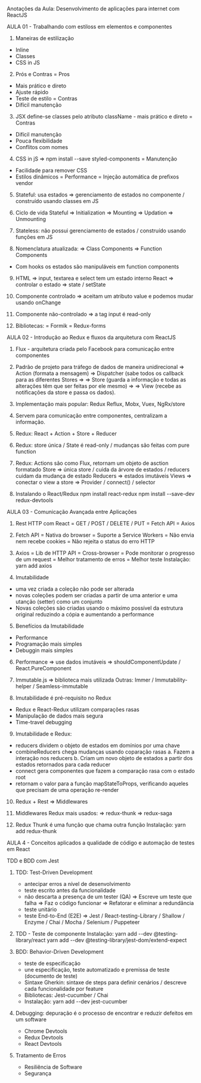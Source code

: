 Anotações da Aula:
Desenvolvimento de aplicações para internet com ReactJS

AULA 01 - Trabalhando com estiloss em elementos e componentes

1. Maneiras de estilização
- Inline
- Classes
- CSS in JS

2. Prós e Contras
= Pros
- Mais prático e direto
- Ajuste rápido
- Teste de estilo
= Contras
- Difícil manutenção

3. JSX define-se classes pelo atributo className - mais prático e direto
= Contras
- Difícil manutenção
- Pouca flexibilidade
- Conflitos com nomes

4. CSS in jS => npm install --save styled-components
= Manutenção
- Facilidade para remover CSS
- Estilos dinâmicos
= Performance
= Injeção automática de prefixos vendor

5. Stateful: usa estados => gerenciamento de estados no componente / construído usando classes em JS

6. Ciclo de vida Stateful
=> Initialization => Mounting => Updation => Unmounting

7. Stateless: não possui gerenciamento de estados / construído usando funções em JS

8. Nomenclatura atualizada:
=> Class Components
=> Function Components
- Com hooks os estados são manipuláveis em function components

9. HTML => input, textarea e select tem um estado interno
React => controlar o estado => state / setState

10. Componente controlado => aceitam um atributo value e podemos mudar usando onChange

11. Componente não-controlado => a tag input é read-only

12. Bibliotecas:
= Formik
= Redux-forms


AULA 02 - Introdução ao Redux e fluxos da arquitetura com ReactJS


1. Flux - arquitetura criada pelo Facebook para comunicação entre componentes

2. Padrão de projeto para tráfego de dados de maneira unidirecional
=> Action (formata a mensagem) =>  Dispatcher (sabe todos os callback para as diferentes Stores =>
=> Store (guarda a informação e todas as alterações têm que ser feitas por ele mesmo) =>
=> View (recebe as notificações da store e passa os dados).

3. Implementação mais popular: Redux
Reflux, Mobx, Vuex, NgRx/store

4. Servem para comunicação entre componentes, centralizam a informação.

5. Redux: React + Action + Store + Reducer

6. Redux: store única / State é read-only / mudanças são feitas com pure function

7. Redux: Actions são como Flux, retornam um objeto de asction formatado
Store => única store / cuida da árvore de estados / reducers cuidam da mudança de estado
Reducers => estados imutáveis
Views => conectar o view a store => Provider / connect() / selector

8. Instalando o React/Redux
npm install react-redux
npm install --save-dev redux-devtools


AULA 03 - Comunicação Avançada entre Aplicações


1. Rest HTTP com React
= GET / POST / DELETE / PUT
= Fetch API
= Axios

2. Fetch API
= Nativa do browser
= Suporte a Service Workers
= Não envia nem recebe cookies
= Não rejeita o status do erro HTTP

3. Axios
= Lib de HTTP API
= Cross-browser
= Pode monitorar o progresso de um request
= Melhor tratamento de erros
= Melhor teste
Instalação: yarn add axios

4. Imutabilidade
- uma vez criada a coleção não pode ser alterada
- novas coleções podem ser criadas a partir de uma anterior e uma utanção (setter) como um conjunto
- Novas coleções são criadas usando o máximo possível da estrutura original reduzindo a cópia e aumentando a performance

5. Benefícios da Imutabilidade
- Performance
- Programação mais simples
- Debuggin mais simples

6. Performance => use dados imutáveis => shouldComponentUpdate / React.PureComponent

7. Immutable.js => biblioteca mais utilizada
Outras: Immer / Immutability-helper / Seamless-immutable

8. Imutabilidade é pré-requisito no Redux
- Redux e React-Redux utilizam comparações rasas
- Manipulação de dados mais segura
- Time-travel debugging

9. Imutabilidade e Redux:
- reducers dividem o objeto de estados em domínios por uma chave
- combineReducers chega mudanças usando coparação rasas
	a. Fazem a interação nos reducers
	b. Criam um novo objeto de estados a partir dos estados retornados para cada reducer
- connect gera componentes que fazem a comparação rasa com o estado root
- retornam o valor para a função mapStateToProps, verificando aqueles que precisam de uma operação re-render

10. Redux + Rest
=> Middlewares

11. Middlewares Redux mais usados:
=> redux-thunk
=> redux-saga

12. Redux Thunk é uma função que chama outra função
Instalação: yarn add redux-thunk


AULA 4 - Conceitos aplicados a qualidade de código e automação de testes em React


TDD e BDD com Jest

1. TDD: Test-Driven Development
	- antecipar erros a nível de desenvolvimento
	- teste escrito antes da funcionalidade
	- não descarta a presença de um tester (QA)
	=> Escreve um teste que falha => Faz o código funcionar => Refatorar e eliminar a redundância
	- teste unitário
	- teste End-to-End (E2E)
	=> Jest / React-testing-Library / Shallow / Enzyme / Chai / Mocha / Selenium / Puppeteer

2. TDD - Teste de componente
Instalação: yarn add --dev @testing-library/react
yarn add --dev @testing-library/jest-dom/extend-expect

3. BDD: Behavior-Driven Development
	- teste de especificação
	- une especificação, teste automatizado e premissa de teste (documento de teste)
	- Sintaxe Gherkin: sintaxe de steps para definir cenários / descreve cada funcionalidade por feature
	- Bibliotecas: Jest-cucumber / Chai
	- Instalação: yarn add --dev jest-cucumber

4. Debugging: depuração é o processo de encontrar e reduzir defeitos em um software
	- Chrome Devtools
	- Redux Devtools
	- React Devtools

5. Tratamento de Erros
	- Resiliência de Software
	- Segurança
